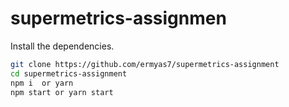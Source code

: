 # supermetrics-assignmen

Install the dependencies.

```sh
git clone https://github.com/ermyas7/supermetrics-assignment
cd supermetrics-assignment
npm i  or yarn
npm start or yarn start
```
